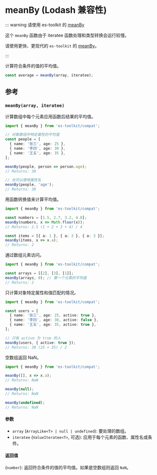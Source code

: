 # meanBy (Lodash 兼容性)

::: warning 请使用 es-toolkit 的 [meanBy](../../math/meanBy.md)

这个 `meanBy` 函数由于 iteratee 函数处理和类型转换会运行较慢。

请使用更快、更现代的 `es-toolkit` 的 [meanBy](../../math/meanBy.md)。

:::

计算符合条件的值的平均值。

```typescript
const average = meanBy(array, iteratee);
```

## 参考

### `meanBy(array, iteratee)`

计算数组中每个元素应用函数后结果的平均值。

```typescript
import { meanBy } from 'es-toolkit/compat';

// 对象数组中特定属性的平均值
const people = [
  { name: '张三', age: 25 },
  { name: '李四', age: 30 },
  { name: '王五', age: 35 },
];

meanBy(people, person => person.age);
// Returns: 30

// 也可以使用属性名
meanBy(people, 'age');
// Returns: 30
```

用函数转换值来计算平均值。

```typescript
import { meanBy } from 'es-toolkit/compat';

const numbers = [1.5, 2.7, 3.2, 4.8];
meanBy(numbers, x => Math.floor(x));
// Returns: 2.5 (1 + 2 + 3 + 4) / 4

const items = [{ a: 1 }, { a: 2 }, { a: 3 }];
meanBy(items, x => x.a);
// Returns: 2
```

通过数组元素访问。

```typescript
import { meanBy } from 'es-toolkit/compat';

const arrays = [[2], [3], [1]];
meanBy(arrays, 0); // 第一个元素的平均值
// Returns: 2
```

只计算对象特定属性和值匹配的情况。

```typescript
import { meanBy } from 'es-toolkit/compat';

const users = [
  { name: '张三', age: 25, active: true },
  { name: '李四', age: 30, active: false },
  { name: '王五', age: 35, active: true },
];

// 只有 active 为 true 的人
meanBy(users, { active: true });
// Returns: 30 (25 + 35) / 2
```

空数组返回 NaN。

```typescript
import { meanBy } from 'es-toolkit/compat';

meanBy([], x => x.a);
// Returns: NaN

meanBy(null);
// Returns: NaN

meanBy(undefined);
// Returns: NaN
```

#### 参数

- `array` (`ArrayLike<T> | null | undefined`): 要处理的数组。
- `iteratee` (`ValueIteratee<T>`, 可选): 应用于每个元素的函数、属性名或条件。

#### 返回值

(`number`): 返回符合条件的值的平均值。如果是空数组则返回 `NaN`。